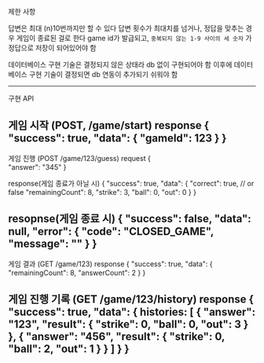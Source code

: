 제한 사항

답변은 최대 (n)10번까지만 할 수 있다
답변 횟수가 최대치를 넘거나, 정답을 맞추는 경우 게임이 종료된 걸로 한다
game id가 발급되고, `중복되지 않는 1-9 사이의 세 숫자` 가 정답으로 저장이 되어있어야 함

데이터베이스 구현 기술은 결정되지 않은 상태라 db 없이 구현되어야 함
이후에 데이터베이스 구현 기술이 결정되면 db 연동이 추가되기 쉬워야 함

--------------------------------------------------------------------

구현 API

게임 시작 (POST, /game/start)
response
{
"success": true,
"data": {
"gameId": 123
}
}
---------------------------------------------------------------

게임 진행 (POST /game/123/guess)
request
{    
"answer": "345"
}

response(게임 종료가 아닐 시)
{
"success": true,
"data": {
"correct": true, // or false
"remainingCount": 8,
"strike": 3,
"ball": 0,
"out": 0
}
}

resopnse(게임 종료 시)
{
"success": false,
"data": null,
"error": {
"code": "CLOSED_GAME",
"message": ""
}
}
---------------------------------------------------------------

게임 결과 (GET /game/123)
response
{
"success": true,
"data": {
"remainingCount": 8,
"answerCount": 2
}
}

게임 진행 기록 (GET /game/123/history)
response
{    
"success": true,
"data": {
histories: [
{
"answer": "123",
"result": {
"strike": 0,
"ball": 0,
"out": 3
}
},
{
"answer": "456",
"result": {
"strike": 0,
"ball": 2,
"out": 1
}
}
]
}
}
---------------------------------------------------------------